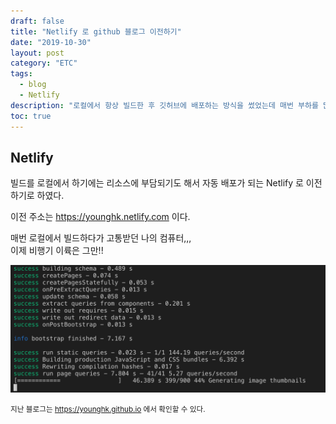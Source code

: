 ```yaml
---
draft: false
title: "Netlify 로 github 블로그 이전하기"
date: "2019-10-30"
layout: post
category: "ETC"
tags:
  - blog
  - Netlify
description: "로컬에서 항상 빌드한 후 깃허브에 배포하는 방식을 썼었는데 매번 부하를 많이 주는 것 같다고 느껴서 결국 배포해주는 서비스를 찾아서 블로그를 나름의 이전을 시키게 되었다. 어서 도메인을 사서 진정한 나의 블로그로 만들어야 할텐데!"
toc: true
---
```


## Netlify

빌드를 로컬에서 하기에는 리소스에 부담되기도 해서 자동 배포가 되는 Netlify 로 이전하기로 하였다.  

이전 주소는 https://younghk.netlify.com 이다.

매번 로컬에서 빌드하다가 고통받던 나의 컴퓨터,,,  
이제 비행기 이륙은 그만!!

![build image](/assets/images/2019-10-30---netlify-migration/image1.png)

<small>지난 블로그는 https://younghk.github.io 에서 확인할 수 있다.</small>